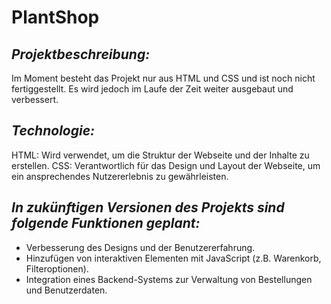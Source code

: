 # PlantShop

## *Projektbeschreibung:*

Im Moment besteht das Projekt nur aus HTML und CSS und ist noch nicht fertiggestellt. Es wird jedoch im Laufe der Zeit weiter ausgebaut und verbessert.


## *Technologie:*

HTML: Wird verwendet, um die Struktur der Webseite und der Inhalte zu erstellen.
CSS: Verantwortlich für das Design und Layout der Webseite, um ein ansprechendes Nutzererlebnis zu gewährleisten.



## *In zukünftigen Versionen des Projekts sind folgende Funktionen geplant:*

* Verbesserung des Designs und der Benutzererfahrung.
* Hinzufügen von interaktiven Elementen mit JavaScript (z.B. Warenkorb, Filteroptionen).
* Integration eines Backend-Systems zur Verwaltung von Bestellungen und Benutzerdaten.